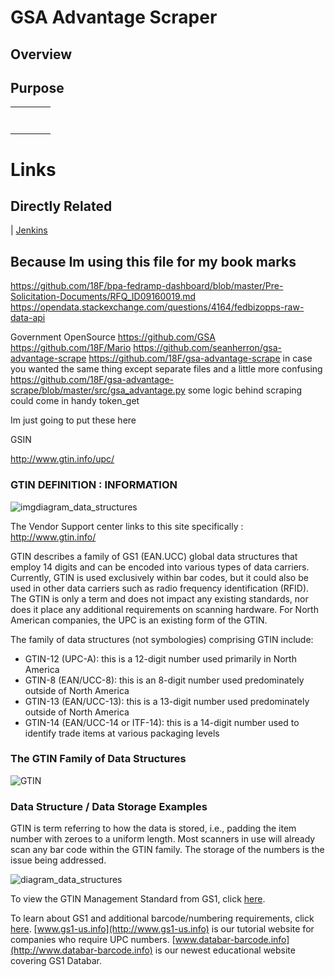 GSA Advantage Scraper
===========



## Overview

## Purpose



|      |      |      |      |
| ---- | ---- | ---- | ---- |
|      |      |      |      |
|      |      |      |      |
|      |      |      |      |
|      |      |      |      |
|      |      |      |      |
|      |      |      |      |
|      |      |      |      |


# Links
## Directly Related
 | [Jenkins](hudson.govconsvcs.com:8080)



## Because Im using this file for my book marks

https://github.com/18F/bpa-fedramp-dashboard/blob/master/Pre-Solicitation-Documents/RFQ_ID09160019.md
https://opendata.stackexchange.com/questions/4164/fedbizopps-raw-data-api


Government OpenSource
https://github.com/GSA
https://github.com/18F/Mario
https://github.com/seanherron/gsa-advantage-scrape
https://github.com/18F/gsa-advantage-scrape
in case you wanted the same thing except separate files and a little more confusing
https://github.com/18F/gsa-advantage-scrape/blob/master/src/gsa_advantage.py
some logic behind scraping could come in handy token_get

Im just going to put these here

GSIN

http://www.gtin.info/upc/

### GTIN DEFINITION : INFORMATION

![![img](http://www.gtin.info/wp-content/uploads/2013/12/diagram_data_structures1.png)diagram_data_structures](http://www.gtin.info/wp-content/uploads/2013/12/diagram_data_structures1.png)

The Vendor Support center links to this site specifically : http://www.gtin.info/

GTIN describes a family of GS1 (EAN.UCC) global data structures that employ 14 digits and can be encoded into various types of data carriers. Currently, GTIN is used exclusively within bar codes, but it could also be used in other data carriers such as radio frequency identification (RFID). The GTIN is only a term and does not impact any existing standards, nor does it place any additional requirements on scanning hardware. For North American companies, the UPC is an existing form of the GTIN.

The family of data structures (not symbologies) comprising GTIN include:

*   GTIN-12 (UPC-A): this is a 12-digit number used primarily in North America
*   GTIN-8 (EAN/UCC-8): this is an 8-digit number used predominately outside of North America
*   GTIN-13 (EAN/UCC-13): this is a 13-digit number used predominately outside of North America
*   GTIN-14 (EAN/UCC-14 or ITF-14): this is a 14-digit number used to identify trade items at various packaging levels

### The GTIN Family of Data Structures

![GTIN](http://gtin.info/wp-content/uploads/2013/12/diagram_gtin_fam.png)





### Data Structure / Data Storage Examples

GTIN is term referring to how the data is stored, i.e., padding the item number with zeroes to a uniform length. Most scanners in use will already scan any bar code within the GTIN family. The storage of the numbers is the issue being addressed.

![diagram_data_structures](http://www.gtin.info/wp-content/uploads/2013/12/diagram_data_structures1.png)

To view the GTIN Management Standard from GS1, click [here](http://www.gs1.org/sites/default/files/docs/barcodes/GS1_GTIN_Management_Standard.pdf ).

To learn about GS1 and additional barcode/numbering requirements, click [here](http://www.gs1-us.info/). [www.gs1-us.info](http://www.gs1-us.info) is our tutorial website for companies who require UPC numbers. [www.databar-barcode.info](http://www.databar-barcode.info) is our newest educational website covering GS1 Databar.

